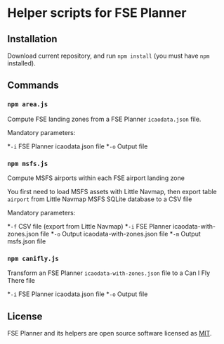 # Helper scripts for FSE Planner

## Installation

Download current repository, and run `npm install` (you must have `npm` installed).

## Commands

### `npm area.js`

Compute FSE landing zones from a FSE Planner `icaodata.json` file.

Mandatory parameters:

*`-i` FSE Planner icaodata.json file
*`-o` Output file


### `npm msfs.js`

Compute MSFS airports within each FSE airport landing zone

You first need to load MSFS assets with Little Navmap, then export table `airport`
from Little Navmap MSFS SQLite database to a CSV file

Mandatory parameters:

*`-f` CSV file (export from Little Navmap)
*`-i` FSE Planner icaodata-with-zones.json file
*`-o` Output icaodata-with-zones.json file
*`-m` Output msfs.json file


### `npm canifly.js`

Transform an FSE Planner `icaodata-with-zones.json` file to a Can I Fly There file

*`-i` FSE Planner icaodata.json file
*`-o` Output file



## License

FSE Planner and its helpers are open source software licensed as [MIT](https://github.com/piero-la-lune/FSE-Planner/blob/master/LICENSE).